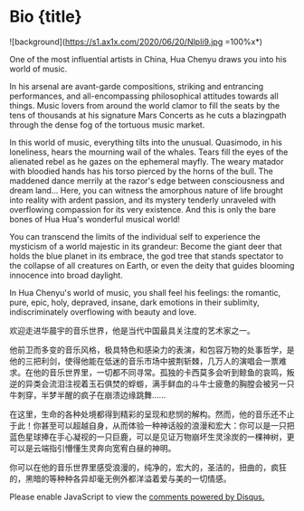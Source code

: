 # Bio {title}
![background](https://s1.ax1x.com/2020/06/20/NlpIi9.jpg =100%x*)

One of the most influential artists in China, Hua Chenyu draws you into his world of music.

In his arsenal are avant-garde compositions, striking and entrancing performances, and all-encompassing philosophical attitudes towards all things. Music lovers from around the world clamor to fill the seats by the tens of thousands at his signature Mars Concerts as he cuts a blazingpath through the dense fog of the tortuous music market.

In this world of music, everything tilts into the unusual. Quasimodo, in his loneliness, hears the mourning wail of the whales. Tears fill the eyes of the alienated rebel as he gazes on the ephemeral mayfly. The weary matador with bloodied hands has his torso pierced by the horns of the bull. The maddened dance merrily at the razor's edge between consciousness and dream land… Here, you can witness the amorphous nature of life brought into reality with ardent passion, and its mystery tenderly unraveled with overflowing compassion for its very existence. And this is only the bare bones of Hua Hua's wonderful musical world!

You can transcend the limits of the individual self to experience the mysticism of a world majestic in its grandeur: Become the giant deer that holds the blue planet in its embrace, the god tree that stands spectator to the collapse of all creatures on Earth, or even the deity that guides blooming innocence into broad daylight.

In Hua Chenyu's world of music, you shall feel his feelings: the romantic, pure, epic, holy, depraved, insane, dark emotions in their sublimity, indiscriminately overflowing with beauty and love.

欢迎走进华晨宇的音乐世界，他是当代中国最具关注度的艺术家之一。

他前卫而多变的音乐风格，极具特色和感染力的表演，和包容万物的处事哲学，是他的三把利剑，使得他能在低迷的音乐市场中披荆斩棘，几万人的演唱会一票难求。在他的音乐世界里，一切都不同寻常。孤独的卡西莫多会听到鲸鱼的哀鸣，叛逆的异类会流泪注视着玉石俱焚的蜉蝣，满手鲜血的斗牛士疲惫的胸膛会被另一只牛刺穿，半梦半醒的疯子在崩溃边缘跳舞......

在这里，生命的各种处境都得到精彩的呈现和悲悯的解构。然而，他的音乐还不止于此！你甚至可以超越自身，从而体验一种神话般的浪漫和宏大：你可以是一只把蓝色星球捧在手心凝视的一只巨鹿，可以是见证万物崩坏生灵涂炭的一棵神树，更可以是云端指引懵懂生灵奔向宽宥白昼的神明。

你可以在他的音乐世界里感受浪漫的，纯净的，宏大的，圣洁的，扭曲的，疯狂的，黑暗的等种种各异却毫无例外都洋溢着爱与美的一切情感。

<div id="disqus_thread"></div>
<script>

/**
*  RECOMMENDED CONFIGURATION VARIABLES: EDIT AND UNCOMMENT THE SECTION BELOW TO INSERT DYNAMIC VALUES FROM YOUR PLATFORM OR CMS.
*  LEARN WHY DEFINING THESE VARIABLES IS IMPORTANT: https://disqus.com/admin/universalcode/#configuration-variables*/
/*
var disqus_config = function () {
this.page.url = PAGE_URL;  // Replace PAGE_URL with your page's canonical URL variable
this.page.identifier = window.location.pathname; // Replace PAGE_IDENTIFIER with your page's unique identifier variable
};
*/
(function() { // DON'T EDIT BELOW THIS LINE
var d = document, s = d.createElement('script');
s.src = 'https://huachenyu-news.disqus.com/embed.js';
s.setAttribute('data-timestamp', +new Date());
(d.head || d.body).appendChild(s);
})();
</script>
<noscript>Please enable JavaScript to view the <a href="https://disqus.com/?ref_noscript">comments powered by Disqus.</a></noscript>
                            



